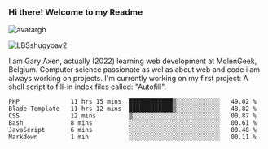 ### Hi there! Welcome to my Readme 
![avatargh](https://user-images.githubusercontent.com/22075644/164934471-9e8af8ff-56fa-42c4-8061-5c7410433886.png)

![LBSshugyoav2](https://user-images.githubusercontent.com/22075644/164934218-25b846e8-bf56-4a0e-bd88-ab444310d7a8.png)



I am Gary Axen, actually (2022) learning web development at MolenGeek, Belgium.
Computer science passionate as wel as about web and code i am always working on projects.
I'm currently working on my first project: A shell script to fill-in index files called: "Autofill". 
<!--START_SECTION:waka-->

```text
PHP              11 hrs 15 mins  ████████████▒░░░░░░░░░░░░   49.02 %
Blade Template   11 hrs 12 mins  ████████████▒░░░░░░░░░░░░   48.82 %
CSS              12 mins         ▒░░░░░░░░░░░░░░░░░░░░░░░░   00.87 %
Bash             8 mins          ░░░░░░░░░░░░░░░░░░░░░░░░░   00.61 %
JavaScript       6 mins          ░░░░░░░░░░░░░░░░░░░░░░░░░   00.48 %
Markdown         1 min           ░░░░░░░░░░░░░░░░░░░░░░░░░   00.11 %
```

<!--END_SECTION:waka-->

<!--
**LeBigSky/LebigSky** is a ✨ _special_ ✨ repository because its `README.md` (this file) appears on your GitHub profile.


as to get you started:

- 🔭 I’m currently working on ...
- 🌱 I’m currently learning ...
- 👯 I’m looking to collaborate on ...
- 🤔 I’m looking for help with ...
- 💬 Ask me about ...
- 📫 How to reach me: ...
- 😄 Pronouns: ...
- ⚡ Fun fact: ...
-->
